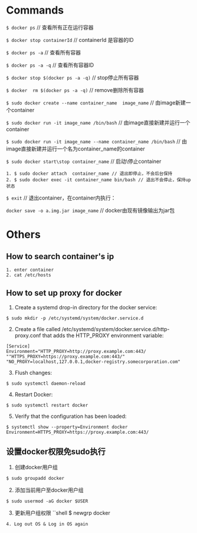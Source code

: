 # Commands
`$ docker ps` // 查看所有正在运行容器

`$ docker stop containerId` // containerId 是容器的ID

`$ docker ps -a` // 查看所有容器

`$ docker ps -a -q` // 查看所有容器ID

`$ docker stop $(docker ps -a -q)` //  stop停止所有容器

`$ docker  rm $(docker ps -a -q)` //   remove删除所有容器

`$ sudo docker create --name container_name  image_name` // 由image新建一个container

`$ sudo docker run -it image_name /bin/bash` // 由image直接新建并运行一个container

`$ sudo docker run -it image_name --name container_name /bin/bash` // 由image直接新建并运行一个名为container_name的container

`$ sudo docker start\stop container_name` // 启动\停止container

```shell
1. $ sudo docker attach  container_name // 退出即停止，不会后台保持
2. $ sudo docker exec -it container_name bin/bash // 退出不会停止，保持up状态
```

`$ exit`  // 退出container，在container内执行：

`docker save -o a.img.jar image_name` // docker由现有镜像输出为jar包

# Others
## How to search container's ip
```shell
1. enter container
2. cat /etc/hosts
```

## How to set up proxy for docker
1. Create a systemd drop-in directory for the docker service:
```shell
$ sudo mkdir -p /etc/systemd/system/docker.service.d
```

2. Create a file called /etc/systemd/system/docker.service.d/http-proxy.conf that adds the HTTP_PROXY environment variable:
```shell
[Service]    
Environment="HTTP_PROXY=http://proxy.example.com:443/ ""HTTPS_PROXY=https://proxy.example.com:443/" "NO_PROXY=localhost,127.0.0.1,docker-registry.somecorporation.com"
```

3. Flush changes:
```shell
$ sudo systemctl daemon-reload
```

4. Restart Docker:
```shell
$ sudo systemctl restart docker
```

5. Verify that the configuration has been loaded:
```shell
$ systemctl show --property=Environment docker
Environment=HTTPS_PROXY=https://proxy.example.com:443/
```

## 设置docker权限免sudo执行
1. 创建docker用户组
```shell
$ sudo groupadd docker
```
2. 添加当前用户至docker用户组
```shell
$ sudo usermod -aG docker $USER
```
3. 更新用户组权限
``shell
$ newgrp docker
```
4. Log out OS & Log in OS again

